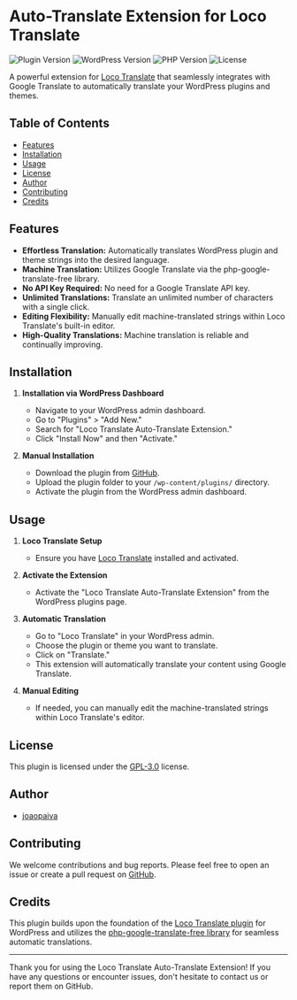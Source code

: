 # Auto-Translate Extension for Loco Translate

![Plugin Version](https://img.shields.io/badge/Version-1.0-brightgreen.svg)
![WordPress Version](https://img.shields.io/badge/WordPress-4.6%2B-blue.svg)
![PHP Version](https://img.shields.io/badge/PHP-5.6%2B-8892bf.svg)
![License](https://img.shields.io/badge/License-GPL--3.0-orange.svg)

A powerful extension for [Loco Translate](https://wordpress.org/plugins/loco-translate/) that seamlessly integrates with Google Translate to automatically translate your WordPress plugins and themes.

## Table of Contents
- [Features](#features)
- [Installation](#installation)
- [Usage](#usage)
- [License](#license)
- [Author](#author)
- [Contributing](#contributing)
- [Credits](#credits)

## Features

- **Effortless Translation:** Automatically translates WordPress plugin and theme strings into the desired language.
- **Machine Translation:** Utilizes Google Translate via the php-google-translate-free library.
- **No API Key Required:** No need for a Google Translate API key.
- **Unlimited Translations:** Translate an unlimited number of characters with a single click.
- **Editing Flexibility:** Manually edit machine-translated strings within Loco Translate's built-in editor.
- **High-Quality Translations:** Machine translation is reliable and continually improving.

## Installation

1. **Installation via WordPress Dashboard**
   - Navigate to your WordPress admin dashboard.
   - Go to "Plugins" > "Add New."
   - Search for "Loco Translate Auto-Translate Extension."
   - Click "Install Now" and then "Activate."

2. **Manual Installation**
   - Download the plugin from [GitHub](https://github.com/joaopaiva/auto-translate-extension-for-loco-translate).
   - Upload the plugin folder to your `/wp-content/plugins/` directory.
   - Activate the plugin from the WordPress admin dashboard.

## Usage

1. **Loco Translate Setup**
   - Ensure you have [Loco Translate](https://wordpress.org/plugins/loco-translate/) installed and activated.

2. **Activate the Extension**
   - Activate the "Loco Translate Auto-Translate Extension" from the WordPress plugins page.

3. **Automatic Translation**
   - Go to "Loco Translate" in your WordPress admin.
   - Choose the plugin or theme you want to translate.
   - Click on "Translate."
   - This extension will automatically translate your content using Google Translate.

4. **Manual Editing**
   - If needed, you can manually edit the machine-translated strings within Loco Translate's editor.

## License

This plugin is licensed under the [GPL-3.0](LICENSE) license.

## Author

- [joaopaiva](https://github.com/joaopaiva)

## Contributing

We welcome contributions and bug reports. Please feel free to open an issue or create a pull request on [GitHub]([(https://github.com/joaopaiva/auto-translate-extension-for-loco-translate)]).

## Credits

This plugin builds upon the foundation of the [Loco Translate plugin](https://wordpress.org/plugins/loco-translate/) for WordPress and utilizes the [php-google-translate-free library](https://github.com/statickidz/php-google-translate-free) for seamless automatic translations.

---

Thank you for using the Loco Translate Auto-Translate Extension! If you have any questions or encounter issues, don't hesitate to contact us or report them on GitHub.